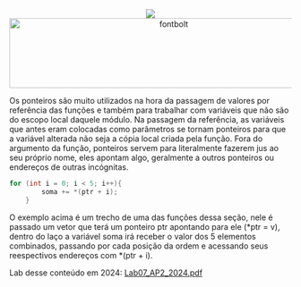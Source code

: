 <div align="center">
<img src="https://capsule-render.vercel.app/api?type=waving&color=790b11" />
  <img width="571" height="125" alt="fontbolt" src="https://github.com/user-attachments/assets/2d6d9fd4-6e10-48fe-baaf-6bd6ae1f92c1" />
</div>

Os ponteiros são muito utilizados na hora da passagem de valores por referência das funções e também para trabalhar com variáveis que não são do escopo local daquele módulo. Na passagem da referência, as variáveis que antes eram colocadas como parâmetros se tornam ponteiros para que a variável alterada não seja a cópia local criada pela função. Fora do argumento da função, ponteiros servem para literalmente fazerem jus ao seu próprio nome, eles apontam algo, geralmente a outros ponteiros ou endereços de outras incógnitas.
```C
for (int i = 0; i < 5; i++){
        soma += *(ptr + i);
    }
```
O exemplo acima é um trecho de uma das funções dessa seção, nele é passado um vetor que terá um ponteiro ptr apontando para ele (*ptr = v), dentro do laço a variável soma irá receber o valor dos 5 elementos combinados, passando por cada posição da ordem e acessando seus reespectivos endereços com *(ptr + i). 

Lab desse conteúdo em 2024:
[Lab07_AP2_2024.pdf](https://github.com/user-attachments/files/22754922/Lab07_AP2_2024.pdf)
